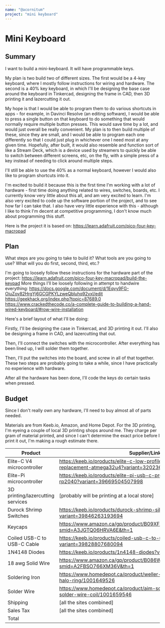 ```yaml
---
name: "@acornitum"
project: "mini keyboard"
---
```


# Mini Keyboard

## Summary

I want to build a mini-keyboard. It will have programmable keys. 

My plan is two build two of different sizes. The first would be a 4-key keyboard, where I mostly follow instructions for wiring and hardware. The second is a 40% key keyboard, in which I'll be designing the base case around the keyboard in Tinkercad, designing the frame in CAD, then 3D printing it and lazercutting it out. 

My hope is that I would be able to program them to do various shortcuts in apps - for example, in Davinci Resolve (an editing software), I would be able to press a single button on that keyboard to do something that would normally require multiple button presses. This would save time by a lot, and would just overall be really convenient. My plan is to then build multiple of these, since they are small, and I would be able to program each one differently so that I could just plug in whichever one I need most at any given time. Hopefully, after built, it would also resemble and function sort of like a Stream Deck, which is a device used by streamers to quickly be able to switch between different screens, etc, on the fly, with a simple press of a key instead of needing to click around multiple steps.

I'll still be able to use the 40% as a normal keyboard, however I would also like to program shortcuts into it. 

I'm excited to build it because this is the first time I'm working with a lot of hardware - first time doing anything related to wires, switches, boards, etc. I currently know very little about this all, and am very excited to learn. I'm also very excited to code up the software portion of the project, and to see how far I can take that. I also have very little experience with this - although I like to think I'm decent at competitive programming, I don't know much about programming this stuff. 

Here is the project it is based on: https://learn.adafruit.com/pico-four-key-macropad


## Plan

What steps are you going to take to build it? What tools are you going to use? What will you do first, second, third, etc.?

I'm going to loosely follow these instructions for the hardware part of the project: https://learn.adafruit.com/pico-four-key-macropad/build-the-keypad
More things I'll be loosely following in attempt to handwire everything: 
https://docs.google.com/document/d/1Eqvy9FG-OiuZov82HrgYj6GCGPKYLzweQbluhq92vxI/edit
https://geekhack.org/index.php?topic=87689.0
https://www.crackedthecode.co/a-complete-guide-to-building-a-hand-wired-keyboard/#row-wire-installation

Here's a brief layout of what I'll be doing:

Firstly, I'll be designing the case in Tinkercad, and 3D printing it out. I'll also be designing a frame in CAD, and lazercutting that out. 

Then, I'll connect the switches with the microcontroller. After everything has been lined up, I will solder them together. 

Then, I'll put the switches into the board, and screw in all of that together. These two steps are probably going to take a while, since I have practically no experience with hardware. 

After all the hardware has been done, I'll code the keys do certain tasks when pressed. 

## Budget

Since I don't really own any hardware, I'll need to buy almost all of parts needed. 

Materials are from Keeb.io, Amazon, and Home Depot. For the 3D printing, I'm eyeing a couple of local 3D printing shops around me. They charge per gram of material printed, and since I can't determine the exact price before I print it out, I'm making a rough estimate there. 

| Product                                | Supplier/Link                         | Cost        |
| ---------------------------------------| ------------------------------------- | ----------- |
| Elite-C V4 microcontroller             | https://keeb.io/products/elite-c-low-profile-version-usb-c-pro-micro-replacement-atmega32u4?variant=32023682646110 | $17.99       |
| Elite-Pi microcontroller               | https://keeb.io/products/elite-pi-usb-c-pro-micro-replacement-rp2040?variant=39669504507998 | $12.99   |
| 3D printing/lazercutting services      | [probably will be printing at a local store] | ~$30.00      |
| Durock Shrimp Switches                 | https://keeb.io/products/durock-shrimp-silent-tactile-t1-switches?variant=39846263193694 | $39.99       |
| Keycaps                                | https://www.amazon.ca/gp/product/B09XF1W9Z5/ref=ox_sc_act_title_2?smid=A3JGTQ06HRVA6E&th=1 | $36.57       |
| Coiled USB-C to USB-C Cable            | https://keeb.io/products/coiled-usb-c-to-usb-c-cable?variant=39828807680094 | $3.99       |
| 1N4148 Diodes                          | https://keeb.io/products/1n4148-diodes?variant=42525667334 | $2.99       |
| 18 awg Solid Wire                      | https://www.amazon.ca/gp/product/B086WDKXXX/ref=ox_sc_act_title_1?smid=A2FBSO766XM36V&th=1 | $17.91      |
| Soldering Iron                         | https://www.homedepot.ca/product/weller-30w-solder-iron-kit-led-halo-ring/1001649526 | $24.66       |
| Solder Wire                            | https://www.homedepot.ca/product/aim-solder-dura-pure-96-4-1oz-solder-wire-coil/1001659546 | $8.96       |
| Shipping                               | [all the sites combined]              | $25.00      |
| Sales Tax                              | [all the sites combined]              | $28.60      |
| Total                                  |                                       | $248.60     |
